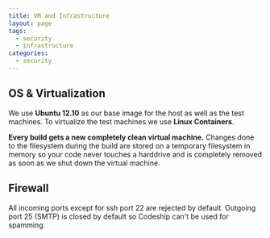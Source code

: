 ```yaml
---
title: VM and Infrastructure
layout: page
tags:
  - security
  - infrastructure
categories:
  - security
---
```

## OS & Virtualization
We use **Ubuntu 12.10** as our base image for the host as well as the test machines. To virtualize the test machines we use **Linux Containers**.

**Every build gets a new completely clean virtual machine.** Changes done to the filesystem during the build are stored on a temporary filesystem in memory so your code never touches a harddrive and is completely removed as soon as we shut down the virtual machine.

## Firewall
All incoming ports except for ssh port 22 are rejected by default. Outgoing port 25 (SMTP) is closed by default so Codeship can't be used for spamming.
